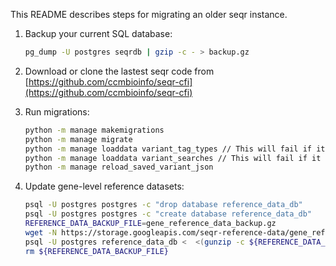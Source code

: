 This README describes steps for migrating an older seqr instance.

1. Backup your current SQL database:

   ```bash
   pg_dump -U postgres seqrdb | gzip -c - > backup.gz
   ```

1. Download or clone the lastest seqr code from [https://github.com/ccmbioinfo/seqr-cfi](https://github.com/ccmbioinfo/seqr-cfi)

1. Run migrations:
   ```bash
   python -m manage makemigrations
   python -m manage migrate
   python -m manage loaddata variant_tag_types // This will fail if it has been run before, and that is okay
   python -m manage loaddata variant_searches // This will fail if it has been run before, and that is okay
   python -m manage reload_saved_variant_json
   ```

1. Update gene-level reference datasets:
   ```bash
   psql -U postgres postgres -c "drop database reference_data_db"
   psql -U postgres postgres -c "create database reference_data_db"
   REFERENCE_DATA_BACKUP_FILE=gene_reference_data_backup.gz
   wget -N https://storage.googleapis.com/seqr-reference-data/gene_reference_data_backup.gz -O ${REFERENCE_DATA_BACKUP_FILE}
   psql -U postgres reference_data_db <  <(gunzip -c ${REFERENCE_DATA_BACKUP_FILE})
   rm ${REFERENCE_DATA_BACKUP_FILE}
   ```
